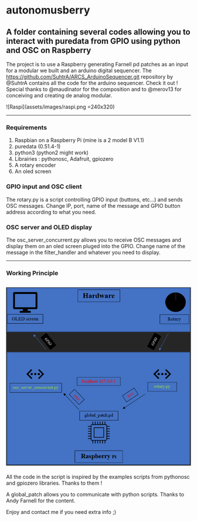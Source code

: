 # autonomusberry
## A folder containing several codes allowing you to interact with puredata from GPIO using python and OSC on Raspberry


The project is to use a Raspberry generating Farnell pd patches as an input for a modular we built and an arduino digital sequencer. The https://github.com/SuhtrA/ARCS_ArduinoSequencer.git repository by @SuhtrA contains all the code for the arduino sequencer. Check it out ! 
Special thanks to @maudinator for the composition and to @merov13 for conceiving and creating de analog modular.

![Raspi](assets/images/raspi.png =240x320)

------------------------

### Requirements
1. Raspbian on a Raspberry Pi (mine is a 2 model B V1.1)
2. puredata (0.51.4-1)
3. python3 (python2 might work)
4. Librairies : pythonosc, Adafruit, gpiozero
4. A rotary encoder
5. An oled screen

### GPIO input and OSC client
The rotary.py is a script controlling GPIO input (buttons, etc...) and sends OSC messages. Change IP, port, name of the message and GPIO button address according to what you need.

### OSC server and OLED display
The osc_server_concurrent.py allows you to receive OSC messages and display them on an oled screen pluged into the GPIO. Change name of the message in the filter_handler and whatever you need to display.

--------------------
### Working Principle
![Global Working Principle](assets/images/working_principle.png)
--------------------

All the code in the script is inspired by the examples scripts from pythonosc and gpiozero libraries. Thanks to them !

A global_patch allows you to communicate with python scripts. Thanks to Andy Farnell for the content.

Enjoy and contact me if you need extra info ;)


